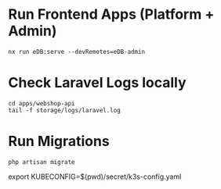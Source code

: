 # Run Frontend Apps (Platform + Admin)

`nx run eDB:serve --devRemotes=eDB-admin`

# Check Laravel Logs locally

`cd apps/webshop-api`  
`tail -f storage/logs/laravel.log`

# Run Migrations

`php artisan migrate`

export KUBECONFIG=$(pwd)/secret/k3s-config.yaml
